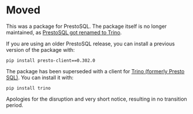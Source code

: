 # Moved

This was a package for PrestoSQL. The package itself is no longer maintained,
as [PrestoSQL got renamed to Trino](https://trino.io/blog/2020/12/27/announcing-trino.html).

If you are using an older PrestoSQL release, you can install a previous
version of the package with:

    pip install presto-client==0.302.0
    
The package has been superseded with a client for [Trino (formerly Presto SQL)](https://trino.io).
You can install it with:

    pip install trino
    
Apologies for the disruption and very short notice, resulting in no transition
period.
